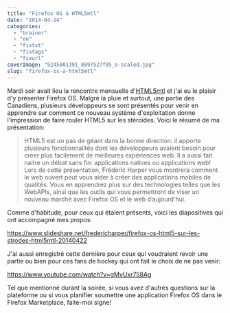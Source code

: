 ```yaml
---
title: "Firefox OS à HTML5mtl"
date: "2014-04-24"
categories: 
  - "brainer"
  - "en"
  - "fixtxt"
  - "fixtags"
  - "fixurl"
coverImage: "9245001391_8897527f95_o-scaled.jpg"
slug: "firefox-os-a-html5mtl"
---
```


Mardi soir avait lieu la rencontre mensuelle d'[HTML5mtl](https://html5mtl.ca "Site web d'HTML5mtl") et j'ai eu le plaisir d'y présenter Firefox OS. Malgré la pluie et surtout, une partie des Canadiens, plusieurs développeurs se sont présentés pour venir en apprendre sur comment ce nouveau système d'exploitation donne l'impression de faire rouler HTML5 sur les stéroïdes. Voici le résumé de ma présentation:

> HTML5 est un pas de géant dans la bonne direction: il apporte plusieurs fonctionnalités dont les développeurs avaient besoin pour créer plus facilement de meilleures expériences web. Il a aussi fait naitre un débat sans fin: applications natives ou applications web! Lors de cette présentation, Frédéric Harper vous montrera comment le web ouvert peut vous aider à créer des applications mobiles de qualités. Vous en apprendrez plus sur des technologies telles que les WebAPIs, ainsi que les outils qui vous permettront de viser un nouveau marché avec Firefox OS et le web d’aujourd'hui.

Comme d'habitude, pour ceux qui étaient présents, voici les diapositives qui ont accompagné mes propos:

https://www.slideshare.net/fredericharper/firefox-os-html5-sur-les-strodes-html5mtl-20140422

J'ai aussi enregistré cette dernière pour ceux qui voudraient revoir une partie ou bien pour ces fans de hockey qui ont fait le choix de ne pas venir:

https://www.youtube.com/watch?v=gMvUxr758Ag

Tel que mentionné durant la soirée, si vous avez d'autres questions sur la plateforme ou si vous planifier soumettre une application Firefox OS dans le Firefox Marketplace, faite-moi signe!
